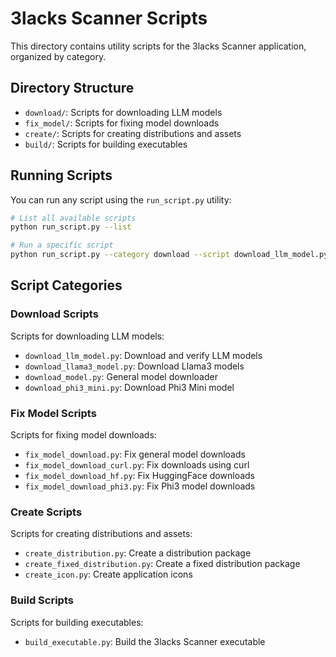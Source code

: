 # 3lacks Scanner Scripts

This directory contains utility scripts for the 3lacks Scanner application, organized by category.

## Directory Structure

- `download/`: Scripts for downloading LLM models
- `fix_model/`: Scripts for fixing model downloads
- `create/`: Scripts for creating distributions and assets
- `build/`: Scripts for building executables

## Running Scripts

You can run any script using the `run_script.py` utility:

```bash
# List all available scripts
python run_script.py --list

# Run a specific script
python run_script.py --category download --script download_llm_model.py
```

## Script Categories

### Download Scripts

Scripts for downloading LLM models:

- `download_llm_model.py`: Download and verify LLM models
- `download_llama3_model.py`: Download Llama3 models
- `download_model.py`: General model downloader
- `download_phi3_mini.py`: Download Phi3 Mini model

### Fix Model Scripts

Scripts for fixing model downloads:

- `fix_model_download.py`: Fix general model downloads
- `fix_model_download_curl.py`: Fix downloads using curl
- `fix_model_download_hf.py`: Fix HuggingFace downloads
- `fix_model_download_phi3.py`: Fix Phi3 model downloads

### Create Scripts

Scripts for creating distributions and assets:

- `create_distribution.py`: Create a distribution package
- `create_fixed_distribution.py`: Create a fixed distribution package
- `create_icon.py`: Create application icons

### Build Scripts

Scripts for building executables:

- `build_executable.py`: Build the 3lacks Scanner executable

